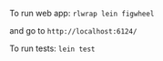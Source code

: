 To run web app:
`rlwrap lein figwheel`

and go to
`http://localhost:6124/`

To run tests:
`lein test`

